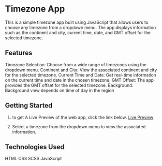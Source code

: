 # Timezone App

This is a simple timezone app built using JavaScript that allows users to choose any timezone from a dropdown menu. The app displays information such as the continent and city, current time, date, and GMT offset for the selected timezone.
## Features

Timezone Selection: Choose from a wide range of timezones using the dropdown menu.
Continent and City: View the associated continent and city for the selected timezone.
Current Time and Date: Get real-time information on the current time and date in the chosen timezone.
GMT Offset: The app provides the GMT offset for the selected timezone.
Background: Background view depends on time of day in the region

## Getting Started

1. to get A Live Preview of the web app, click the link below.
    [Live Preview](https://tapiwa5217.github.io/global-time-app/)

2. Select a timezone from the dropdown menu to view the associated information.

## Technologies Used

HTML
CSS
SCSS
JavaScript 